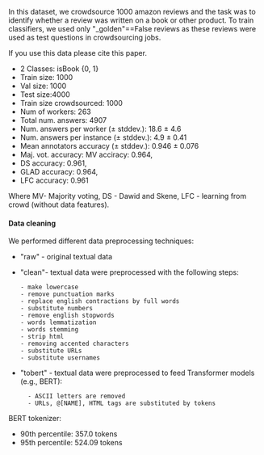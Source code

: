 In this dataset, we crowdsource 1000 amazon reviews and the task was to identify whether a  review was written on a book or other product.
To train classifiers, we used only "_golden"==False reviews as these reviews were used as test questions in crowdsourcing jobs.

If you use this data please cite this paper.

- 2 Classes: isBook {0, 1}
- Train size: 1000
- Val size: 1000
- Test size:4000
- Train size crowdsourced: 1000
- Num of workers: 263
- Total num. answers: 4907
- Num. answers per worker (± stddev.): 18.6 ± 4.6
- Num. answers per instance (± stddev.): 4.9 ± 0.41
- Mean annotators accuracy (± stddev.): 0.946 ± 0.076
- Maj. vot. accuracy: MV acciracy: 0.964,
- DS accuracy: 0.961,
- GLAD accuracy: 0.964,
- LFC accuracy: 0.961 

Where MV- Majority voting, DS - Dawid and Skene, LFC - learning from crowd (without data features).


#### Data cleaning
We performed different data preprocessing techniques:
-   "raw" - original textual data
-   "clean"- textual data were preprocessed with the following steps:

        - make lowercase
        - remove punctuation marks
        - replace english contractions by full words
        - substitute numbers
        - remove english stopwords
        - words lemmatization
        - words stemming
        - strip html
        - removing accented characters
        - substitute URLs
        - substitute usernames
- "tobert" - textual data were preprocessed to feed Transformer models (e.g., BERT):

        - ASCII letters are removed
        - URLs, @[NAME], HTML tags are substituted by tokens



BERT tokenizer:
-   90th percentile: 357.0 tokens
- 95th percentile: 524.09 tokens